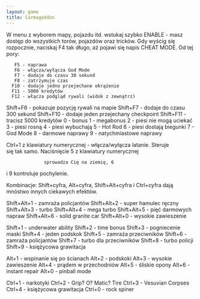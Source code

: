 ```yaml
---
layout: game
title: Carmageddon
---
```


W menu z wyborem mapy, pojazdu itd. wstukaj szybko ENABLE - 
masz
dostęp do wszystkich torów, pojazdów oraz tricków. Gdy wyścig się
rozpocznie, naciskaj F4 tak długo, aż pojawi się napis CHEAT 
MODE.
Od tej pory:

       F5 - naprawa
       F6 - włącza/wyłącza God Mode
       F7 - dodaje do czasu 30 sekund
       F8 - zatrzymuje czas
      F10 - dodaje jedno przejechane okrążenie
      F11 - 5000 kredytów
      F12 - włącza podgląd rywali (widok z zewnątrz)
 Shift+F6 - pokazuje pozycję rywali na mapie
 Shift+F7 - dodaje do czasu 300 sekund
Shift+F10 - dodaje jeden przejechany checkpoint
Shift+F11 - tracisz 5000 kredytów
        0 - bonus
        1 - megabonus
        2 - piesi nie mogą uciekać
        3 - piesi rosną
        4 - piesi wybuchają
        5 - Hot Rod
        6 - piesi dostają biegunki
        7 - God Mode
        8 - darmowe naprawy
        9 - natychmiastowe naprawy

Ctrl+1 z klawiatury numerycznej	- włącza/wyłącza latanie. 
Steruje  
				  się tak samo. Naciśnięcie 5 
z 
				  klawiatury numerycznej 
	
				  sprowadza Cię na ziemię, 6 
i 9 
				  kontroluje pochylenie.

Kombinacje: Shift+cyfra, Alt+cyfra, Shift+Alt+cyfra i Ctrl+cyfra
dają mnóstwo innych ciekawych efektów.

Shift+Alt+1 - zamraża policjantów
Shift+Alt+2 - super hamulec ręczny
Shift+Alt+3 - turbo
Shift+Alt+4 - mega turbo
Shift+Alt+5 - pięć darmowych napraw
Shift+Alt+6 - solid granite car
Shift+Alt+0 - wysokie zawieszenie

Shift+1 - underwater ability
Shift+2 - time bonus
Shift+3 - pogniecenie maski
Shift+4 - jeden podskok
Shift+5 - zamraża przeciwników
Shift+6 - zamraża policjantów
Shift+7 - turbo dla przeciwników
Shift+8 - turbo policji
Shift+9 - księżycowa grawitacja

Alt+1 - wspinanie się po ścianach
Alt+2 - podskoki
Alt+3 - wysokie zawieszenie
Alt+4 - prądem w przechodniów
Alt+5 - śliskie opony
Alt+6 - instant repair
Alt+0 - pinball mode

Ctrl+1 - narkotyki
Ctrl+2 - Grip? O? Matic? Tire
Ctrl+3 - Vesuvian Corpses
Ctrl+4 - księżycowa grawitacja
Ctrl+0 - rock spiner
